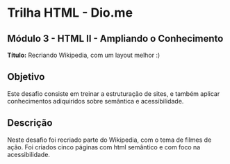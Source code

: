 # Trilha HTML - Dio.me

## Módulo 3 - HTML II - Ampliando o Conhecimento

**Título:** Recriando Wikipedia, com um layout melhor :)

## Objetivo
Este desafio consiste em treinar a estruturação de sites, e também aplicar conhecimentos adiquiridos sobre semântica e acessibilidade.

## Descrição
Neste desafio foi recriado parte do Wikipedia, com o tema de filmes de ação. Foi criados cinco páginas com html semântico e com foco na acessibilidade. 
